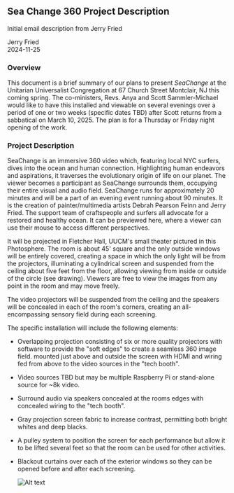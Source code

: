 ## Sea Change 360 Project Description  
Initial email description from Jerry Fried  

Jerry Fried  
2024-11-25


### Overview
This document is a brief summary of our plans to present _*SeaChange*_ at the Unitarian Universalist Congregation at 67 Church Street Montclair, NJ this coming spring. The co-ministers, Revs. Anya and Scott Sammler-Michael would like to have this installed and viewable on several evenings over a period of one or two weeks (specific dates TBD) after Scott returns from a sabbatical on March 10, 2025. The plan is for a Thursday or Friday night opening of the work.

### Project Description
SeaChange is an immersive 360 video which, featuring local NYC surfers, dives into the ocean and human connection. Highlighting human endeavors and aspirations, it traverses the evolutionary origin of life on our planet.  The viewer becomes a participant as SeaChange surrounds them, occupying their entire visual and audio field. SeaChange runs for approximately 20 minutes and will be a part of an evening event running about 90 minutes.  It is the creation of painter/multimedia artists Debrah Pearson Feinn and Jerry Fried.  The support team of craftspeople and surfers all advocate for a restored and healthy ocean. It can be previewed here, where a viewer can use their mouse to access different perspectives.

It will be projected in Fletcher Hall, UUCM's small theater pictured in this Photosphere. The room is about 45' square and the only outside windows will be entirely covered, creating a space in which the only light will be from the projectors, illuminating a cylindrical screen and suspended from the ceiling about five feet from the floor, allowing viewing from inside or outside of the circle (see drawing). Viewers are free to view the images from any point in the room and may move freely.

The video projectors will be suspended from the ceiling and the speakers will be concealed in each of the room's corners, creating an all-encompassing sensory field during each screening.

The specific installation will include the following elements:
* Overlapping projection consisting of six or more quality projectors with software to provide the "soft edges" to create a seamless 360 image field. mounted just above and outside the screen with HDMI and wiring fed from above to the video sources in the "tech booth".
* Video sources TBD but may be multiple Raspberry Pi or stand-alone source for ~8k video.
* Surround audio via speakers concealed at the rooms edges with concealed wiring to the "tech booth".
* Gray projection screen fabric to increase contrast, permitting both bright whites and deep blacks.
* A pulley system to position the screen for each performance but allow it to be lifted several feet so that the room can be used for other activities.
* Blackout curtains over each of the exterior windows so they can be opened before and after each screening.

  ![Alt text](Documents/example.png)

  

